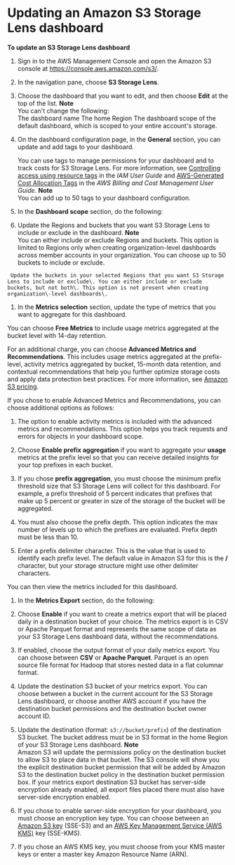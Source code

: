 # Updating an Amazon S3 Storage Lens dashboard<a name="storage_lens_console_editing"></a>

**To update an S3 Storage Lens dashboard**

1. Sign in to the AWS Management Console and open the Amazon S3 console at [https://console\.aws\.amazon\.com/s3/](https://console.aws.amazon.com/s3/)\.

1. In the navigation pane, choose **S3 Storage Lens**\.

1. Choose the dashboard that you want to edit, and then choose **Edit** at the top of the list\.
**Note**  
You can't change the following:  
The dashboard name 
The home Region
The dashboard scope of the default dashboard, which is scoped to your entire account's storage\.

1. On the dashboard configuration page, in the **General** section, you can update and add tags to your dashboard\.

   You can use tags to manage permissions for your dashboard and to track costs for S3 Storage Lens\. For more information, see [Controlling access using resource tags](https://docs.aws.amazon.com/IAM/latest/UserGuide/access_tags.html) in the *IAM User Guide* and [AWS\-Generated Cost Allocation Tags](https://docs.aws.amazon.com/awsaccountbilling/latest/aboutv2/aws-tags.html) in the *AWS Billing and Cost Management User Guide*\.
**Note**  
You can add up to 50 tags to your dashboard configuration\.

1.  In the **Dashboard scope** section, do the following:

   1.  Update the Regions and buckets that you want S3 Storage Lens to include or exclude in the dashboard\. 
**Note**  
You can either include or exclude Regions and buckets\. This option is limited to Regions only when creating organization\-level dashboards across member accounts in your organization\. 
You can choose up to 50 buckets to include or exclude\.

     Update the buckets in your selected Regions that you want S3 Storage Lens to include or exclude\. You can either include or exclude buckets, but not both\. This option is not present when creating organization\-level dashboards\.

1.  In the **Metrics selection** section, update the type of metrics that you want to aggregate for this dashboard\. 

   You can choose **Free Metrics** to include usage metrics aggregated at the bucket level with 14\-day retention\. 

   For an additional charge, you can choose **Advanced Metrics and Recommendations**\. This includes usage metrics aggregated at the prefix\-level, activity metrics aggregated by bucket, 15\-month data retention, and contextual recommendations that help you further optimize storage costs and apply data protection best practices\. For more information, see [Amazon S3 pricing](http://aws.amazon.com/s3/pricing/)\.

   If you chose to enable Advanced Metrics and Recommendations, you can choose additional options as follows: 

   1. The option to enable activity metrics is included with the advanced metrics and recommendations\. This option helps you track requests and errors for objects in your dashboard scope\.

   1. Choose **Enable prefix aggregation** if you want to aggregate your **usage** metrics at the prefix level so that you can receive detailed insights for your top prefixes in each bucket\.

   1. If you chose **prefix aggregation**, you must choose the minimum prefix threshold size that S3 Storage Lens will collect for this dashboard\. For example, a prefix threshold of 5 percent indicates that prefixes that make up 5 percent or greater in size of the storage of the bucket will be aggregated\. 

   1. You must also choose the prefix depth\. This option indicates the max number of levels up to which the prefixes are evaluated\. Prefix depth must be less than 10\.

   1. Enter a prefix delimiter character\. This is the value that is used to identify each prefix level\. The default value in Amazon S3 for this is the **/** character, but your storage structure might use other delimiter characters\.

   You can then view the metrics included for this dashboard\.

1.  In the **Metrics Export** section, do the following:

   1. Choose **Enable** if you want to create a metrics export that will be placed daily in a destination bucket of your choice\. The metrics export is in CSV or Apache Parquet format and represents the same scope of data as your S3 Storage Lens dashboard data, without the recommendations\.

   1.  If enabled, choose the output format of your daily metrics export\. You can choose between **CSV** or **Apache Parquet**\. Parquet is an open source file format for Hadoop that stores nested data in a flat columnar format\.

   1. Update the destination S3 bucket of your metrics export\. You can choose between a bucket in the current account for the S3 Storage Lens dashboard, or choose another AWS account if you have the destination bucket permissions and the destination bucket owner account ID\.

   1. Update the destination \(format: `s3://bucket/prefix`\) of the destination S3 bucket\. The bucket address must be in S3 format in the home Region of your S3 Storage Lens dashboard\. 
**Note**  
Amazon S3 will update the permissions policy on the destination bucket to allow S3 to place data in that bucket\. 
 The S3 console will show you the explicit destination bucket permission that will be added by Amazon S3 to the destination bucket policy in the destination bucket permission box\. 
If your metrics export destination S3 bucket has server\-side encryption already enabled, all export files placed there must also have server\-side encryption enabled\. 

   1. If you chose to enable server\-side encryption for your dashboard, you must choose an encryption key type\. You can choose between an [Amazon S3 key](https://docs.aws.amazon.com/AmazonS3/latest/dev/UsingServerSideEncryption.html) \(SSE\-S3\) and an [AWS Key Management Service \(AWS KMS\)](https://docs.aws.amazon.com/AmazonS3/latest/dev/UsingKMSEncryption.html) key \(SSE\-KMS\)\.

   1.  If you chose an AWS KMS key, you must choose from your KMS master keys or enter a master key Amazon Resource Name \(ARN\)\.